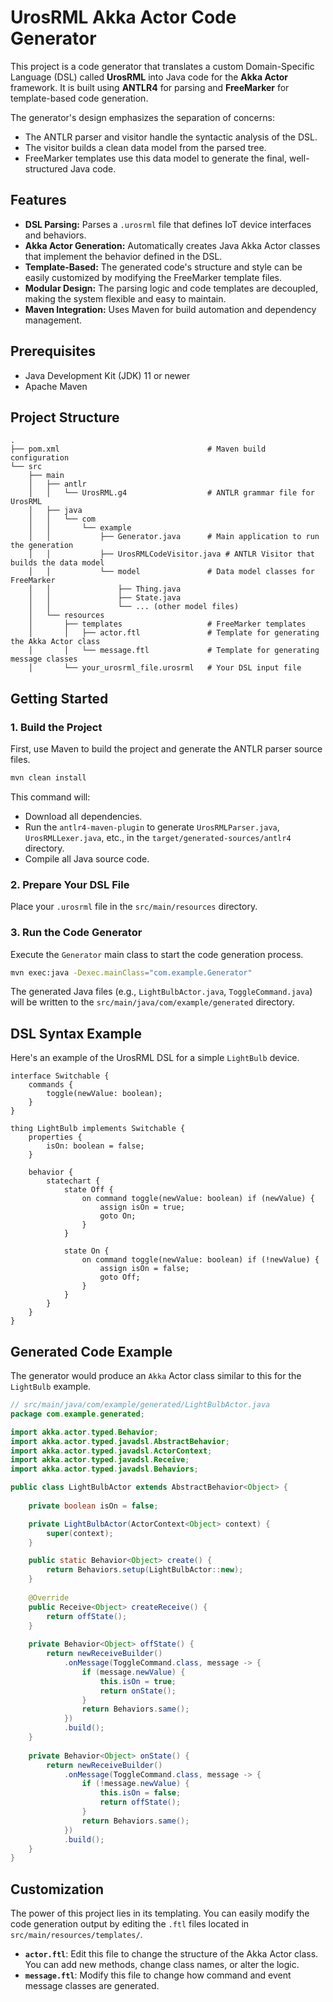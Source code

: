 # UrosRML Akka Actor Code Generator

This project is a code generator that translates a custom Domain-Specific Language (DSL) called **UrosRML** into Java code for the **Akka Actor** framework. It is built using **ANTLR4** for parsing and **FreeMarker** for template-based code generation.

The generator's design emphasizes the separation of concerns:

  * The ANTLR parser and visitor handle the syntactic analysis of the DSL.
  * The visitor builds a clean data model from the parsed tree.
  * FreeMarker templates use this data model to generate the final, well-structured Java code.

## Features

  * **DSL Parsing:** Parses a `.urosrml` file that defines IoT device interfaces and behaviors.
  * **Akka Actor Generation:** Automatically creates Java Akka Actor classes that implement the behavior defined in the DSL.
  * **Template-Based:** The generated code's structure and style can be easily customized by modifying the FreeMarker template files.
  * **Modular Design:** The parsing logic and code templates are decoupled, making the system flexible and easy to maintain.
  * **Maven Integration:** Uses Maven for build automation and dependency management.

## Prerequisites

  * Java Development Kit (JDK) 11 or newer
  * Apache Maven

## Project Structure

```
.
├── pom.xml                                 # Maven build configuration
└── src
    ├── main
    │   ├── antlr
    │   │   └── UrosRML.g4                  # ANTLR grammar file for UrosRML
    │   ├── java
    │   │   └── com
    │   │       └── example
    │   │           ├── Generator.java      # Main application to run the generation
    │   │           ├── UrosRMLCodeVisitor.java # ANTLR Visitor that builds the data model
    │   │           └── model               # Data model classes for FreeMarker
    │   │               ├── Thing.java
    │   │               ├── State.java
    │   │               └── ... (other model files)
    │   └── resources
    │       ├── templates                   # FreeMarker templates
    │       │   ├── actor.ftl               # Template for generating the Akka Actor class
    │       │   └── message.ftl             # Template for generating message classes
    │       └── your_urosrml_file.urosrml   # Your DSL input file
```

## Getting Started

### 1\. Build the Project

First, use Maven to build the project and generate the ANTLR parser source files.

```bash
mvn clean install
```

This command will:

  * Download all dependencies.
  * Run the `antlr4-maven-plugin` to generate `UrosRMLParser.java`, `UrosRMLLexer.java`, etc., in the `target/generated-sources/antlr4` directory.
  * Compile all Java source code.

### 2\. Prepare Your DSL File

Place your `.urosrml` file in the `src/main/resources` directory.

### 3\. Run the Code Generator

Execute the `Generator` main class to start the code generation process.

```bash
mvn exec:java -Dexec.mainClass="com.example.Generator"
```

The generated Java files (e.g., `LightBulbActor.java`, `ToggleCommand.java`) will be written to the `src/main/java/com/example/generated` directory.

## DSL Syntax Example

Here's an example of the UrosRML DSL for a simple `LightBulb` device.

```urosrml
interface Switchable {
    commands {
        toggle(newValue: boolean);
    }
}

thing LightBulb implements Switchable {
    properties {
        isOn: boolean = false;
    }
    
    behavior {
        statechart {
            state Off {
                on command toggle(newValue: boolean) if (newValue) {
                    assign isOn = true;
                    goto On;
                }
            }
            
            state On {
                on command toggle(newValue: boolean) if (!newValue) {
                    assign isOn = false;
                    goto Off;
                }
            }
        }
    }
}
```

## Generated Code Example

The generator would produce an `Akka` Actor class similar to this for the `LightBulb` example.

```java
// src/main/java/com/example/generated/LightBulbActor.java
package com.example.generated;

import akka.actor.typed.Behavior;
import akka.actor.typed.javadsl.AbstractBehavior;
import akka.actor.typed.javadsl.ActorContext;
import akka.actor.typed.javadsl.Receive;
import akka.actor.typed.javadsl.Behaviors;

public class LightBulbActor extends AbstractBehavior<Object> {
    
    private boolean isOn = false;

    private LightBulbActor(ActorContext<Object> context) {
        super(context);
    }

    public static Behavior<Object> create() {
        return Behaviors.setup(LightBulbActor::new);
    }
    
    @Override
    public Receive<Object> createReceive() {
        return offState();
    }
    
    private Behavior<Object> offState() {
        return newReceiveBuilder()
            .onMessage(ToggleCommand.class, message -> {
                if (message.newValue) {
                    this.isOn = true;
                    return onState();
                }
                return Behaviors.same();
            })
            .build();
    }
    
    private Behavior<Object> onState() {
        return newReceiveBuilder()
            .onMessage(ToggleCommand.class, message -> {
                if (!message.newValue) {
                    this.isOn = false;
                    return offState();
                }
                return Behaviors.same();
            })
            .build();
    }
}
```

## Customization

The power of this project lies in its templating. You can easily modify the code generation output by editing the `.ftl` files located in `src/main/resources/templates/`.

  * **`actor.ftl`**: Edit this file to change the structure of the Akka Actor class. You can add new methods, change class names, or alter the logic.
  * **`message.ftl`**: Modify this file to change how command and event message classes are generated.